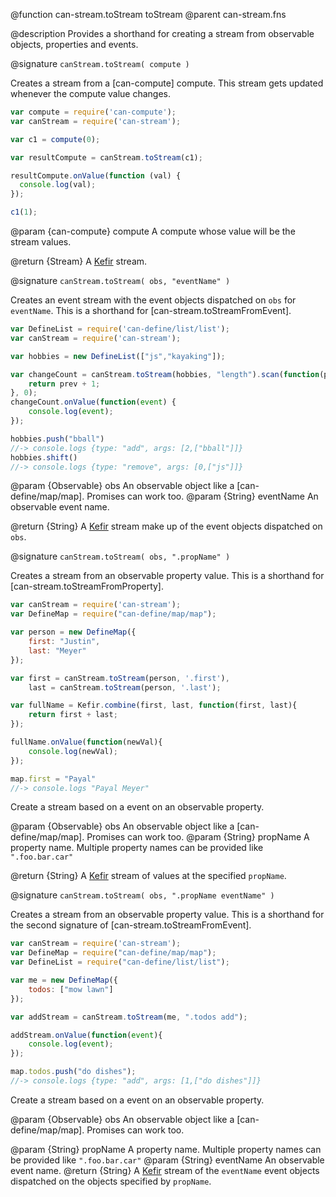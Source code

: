 @function can-stream.toStream toStream
@parent can-stream.fns


@description Provides a shorthand for creating a stream from observable objects, properties and
events.

@signature `canStream.toStream( compute )`

  Creates a stream from a [can-compute] compute. This stream gets updated whenever the compute value changes.

  ```js
  var compute = require('can-compute');
  var canStream = require('can-stream');

  var c1 = compute(0);

  var resultCompute = canStream.toStream(c1);

  resultCompute.onValue(function (val) {
    console.log(val);
  });

  c1(1);
  ```

  @param {can-compute} compute A compute whose value will be the stream values.

  @return {Stream} A [Kefir](https://rpominov.github.io/kefir/) stream.

@signature  `canStream.toStream( obs, "eventName" )`

  Creates an event stream with the event objects dispatched on `obs` for `eventName`.
  This is a shorthand for [can-stream.toStreamFromEvent].

  ```js
  var DefineList = require('can-define/list/list');
  var canStream = require('can-stream');

  var hobbies = new DefineList(["js","kayaking"]);

  var changeCount = canStream.toStream(hobbies, "length").scan(function(prev){
	  return prev + 1;
  }, 0);
  changeCount.onValue(function(event) {
      console.log(event);
  });

  hobbies.push("bball")
  //-> console.logs {type: "add", args: [2,["bball"]]}
  hobbies.shift()
  //-> console.logs {type: "remove", args: [0,["js"]]}
  ```

  @param {Observable} obs An observable object like a [can-define/map/map].
  Promises can work too.
  @param {String} eventName An observable event name.

  @return {String} A [Kefir](https://rpominov.github.io/kefir/) stream make up of the event objects dispatched on `obs`.


@signature `canStream.toStream( obs, ".propName" )`

  Creates a stream from an observable property value. This is a shorthand for [can-stream.toStreamFromProperty].

  ```js
  var canStream = require('can-stream');
  var DefineMap = require("can-define/map/map");

  var person = new DefineMap({
      first: "Justin",
	  last: "Meyer"
  });

  var first = canStream.toStream(person, '.first'),
      last = canStream.toStream(person, '.last');

  var fullName = Kefir.combine(first, last, function(first, last){
	  return first + last;
  });

  fullName.onValue(function(newVal){
      console.log(newVal);
  });

  map.first = "Payal"
  //-> console.logs "Payal Meyer"
  ```

  Create a stream based on a event on an observable property.

  @param {Observable} obs An observable object like a [can-define/map/map].
    Promises can work too.
  @param {String} propName A property name.  Multiple property names can be provided like `".foo.bar.car"`

  @return {String} A [Kefir](https://rpominov.github.io/kefir/) stream of values at the specified `propName`.

@signature `canStream.toStream( obs, ".propName eventName" )`

  Creates a stream from an observable property value. This is a shorthand for the second signature of [can-stream.toStreamFromEvent].

  ```js
  var canStream = require('can-stream');
  var DefineMap = require("can-define/map/map");
  var DefineList = require("can-define/list/list");

  var me = new DefineMap({
      todos: ["mow lawn"]
  });

  var addStream = canStream.toStream(me, ".todos add");

  addStream.onValue(function(event){
      console.log(event);
  });

  map.todos.push("do dishes");
  //-> console.logs {type: "add", args: [1,["do dishes"]]}
  ```

  Create a stream based on a event on an observable property.

  @param {Observable} obs An observable object like a [can-define/map/map].
    Promises can work too.

  @param {String} propName A property name.  Multiple property names can be provided like `".foo.bar.car"`
  @param {String} eventName An observable event name.
  @return {String} A [Kefir](https://rpominov.github.io/kefir/) stream of the `eventName` event objects dispatched on the objects specified by `propName`.

